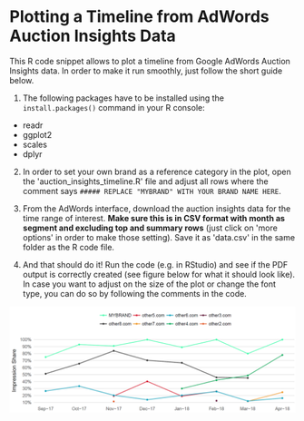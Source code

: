 Plotting a Timeline from AdWords Auction Insights Data
======================================================

This R code snippet allows to plot a timeline from Google AdWords Auction Insights data.
In order to make it run smoothly, just follow the short guide below.

1. The following packages have to be installed using the `install.packages()` command in your R console:  
- readr
- ggplot2
- scales
- dplyr

2. In order to set your own brand as a reference category in the plot, open the 'auction_insights_timeline.R' file and adjust all rows where the comment says `##### REPLACE "MYBRAND" WITH YOUR BRAND NAME HERE`.

3. From the AdWords interface, download the auction insights data for the time range of interest. **Make sure this is in CSV format with month as segment and excluding top and summary rows** (just click on 'more options' in order to make those setting). Save it as 'data.csv' in the same folder as the R code file.

4. And that should do it! Run the code (e.g. in RStudio) and see if the PDF output is correctly created (see figure below for what it should look like).
In case you want to adjust on the size of the plot or change the font type, you can do so by following the comments in the code.

![Auction Insights Plot](https://github.com/ThorbenWoelk/auction_insights_timeline/blob/master/timeline_auction_insights.PNG)
